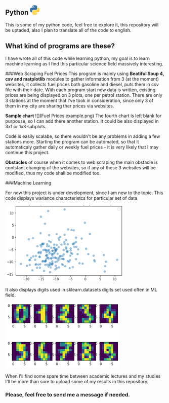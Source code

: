 ## Python <img src="python.png" alt="alt text" width="30">

 This is some of my python code, feel free to explore it, this repository will be uptaded, also I plan to translate all of the code to english.
 
## What kind of programs are these?

I have wrote all of this code while learning python, my goal is to learn machine learning as I find this particular science field massively interesting.

###Web Scraping Fuel Prices
This program is mainly using **Beatiful Soup 4, csv and matplotlib** modules to gather information from 3 (at the moment) websites, it collects fuel prices both gasoline and diesel, puts them in csv file with their date. With each program start new data is written, existing prices are being displayed on 3 plots, one per petrol station. There are only 3 stations at the moment that I've took in consideration, since only 3 of them in my city are sharing ther prices via websites. 

**Sample chart**
![](Fuel Prices example.png)
The fourth chart is left blank for purpouse, so I can add there another station. It could be also displayed in 3x1 or 1x3 subplots.

Code is easily scalabe, so there wouldn't be any problems in adding a few stations more. Starting the program can be automated, so that it automaticaly gather daily or weekly fuel prices - it is very likely that I may continue this project.
 
**Obstacles** of course when it comes to web scraping the main obstacle is contstant changing of the websites, so if any of these 3 websites will be modified, thus my code shall be modified too.

###Machine Learning

For now this project is under development, since I am new to the topic. This code displays wariance characteristcs for particular set of data

![](wariance_characteristics.png)

It also displays digits used in sklearn.datasets digits set used often in ML field.

![](digits.png)

When I'll find some spare time between academic lectures and my studies I'll be more than sure to upload some of my results in this repository. 

### Please, feel free to send me a message if needed.

